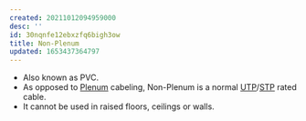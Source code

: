 ```yaml
---
created: 20211012094959000
desc: ''
id: 30nqnfe12ebxzfq6bigh3ow
title: Non-Plenum
updated: 1653437364797
---
```

   
   
- Also known as PVC.   
- As opposed to [Plenum](../devlog/plenum.md) cabeling, Non-Plenum is a normal [UTP](../devlog/utp.md)/[STP](../devlog/stp.md) rated cable.   
- It cannot be used in raised floors, ceilings or walls.